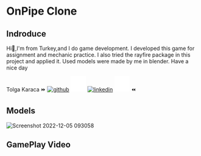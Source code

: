 # OnPipe Clone


## Indroduce
Hi👊,I'm from Turkey,and I do game development.
I developed this game for assignment and mechanic practice. I also tried the rayfire package in this project and applied it. Used models were made by me in blender. Have a nice day

Tolga Karaca ⏩ [<img src='https://cdn.jsdelivr.net/npm/simple-icons@3.0.1/icons/github.svg' alt='github' height='40' color='#bd2c00'>](https://github.com/tolgakrc)  [<img src='https://raw.githubusercontent.com/McGelerin/Colors_Runners_Clone/main/Game_Pic/Github.png' alt='github' height='40' color='#bd2c00'>](https://github.com/tolgakrc) [<img src='https://cdn.jsdelivr.net/npm/simple-icons@3.0.1/icons/linkedin.svg' alt='linkedin' height='40'>](https://www.linkedin.com/in/tolga-karaca-7a5baa110//) [<img src='https://raw.githubusercontent.com/McGelerin/Colors_Runners_Clone/main/Game_Pic/LinkedIn.png' alt='linkedin' height='40'>](https://www.linkedin.com/in/tolga-karaca-7a5baa110//) ⏪

## Models

![Screenshot 2022-12-05 093058](https://user-images.githubusercontent.com/92987466/205577167-58488fdd-1fe3-4bb3-8d1e-52053f427d2b.png)


## GamePlay Video

